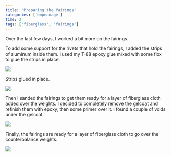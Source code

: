 ```yaml
---
title: 'Preparing the fairings'
categories: ['empennage']
time: 3
tags: ['fiberglass', 'fairings']
---
```


Over the last few days, I worked a bit more on the fairings.

<!-- more -->

To add some support for the rivets that hold the fairings, I added the strips of aluminum inside them. I used my T-88 epoxy glue mixed with some flox to glue the strips in place.

![](0-backing-strips.jpeg)

Strips glued in place.

![](1-strip-epoxied.jpeg)

Then I sanded the fairings to get them ready for a layer of fiberglass cloth added over the weights. I decided to completely remove the gelcoat and refinish them with epoxy, then some primer over it. I found a couple of voids under the gelcoat.

![](2-sanding-the-fairings.jpeg)

Finally, the fairings are ready for a layer of fiberglass cloth to go over the counterbalance weights.

![](3-ready-for-layer.jpeg)
